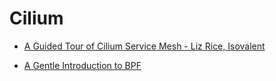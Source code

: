# Cilium

* [A Guided Tour of Cilium Service Mesh - Liz Rice, Isovalent](https://www.youtube.com/watch?v=e10kDBEsZw4&ab_channel=CNCF%5BCloudNativeComputingFoundation%5D)

* [A Gentle Introduction to BPF](https://www.youtube.com/playlist?list=PLdUJnSStgdIOsHiuUixmVPPg743gO_SN2)

